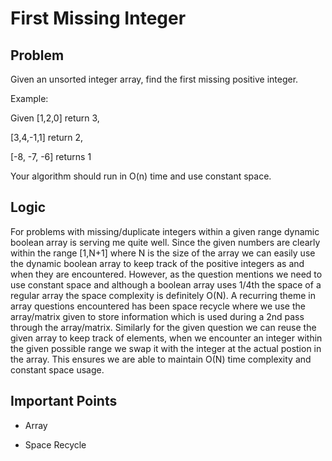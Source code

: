 # First Missing Integer

## Problem

Given an unsorted integer array, find the first missing positive integer.

Example:

Given [1,2,0] return 3,

[3,4,-1,1] return 2,

[-8, -7, -6] returns 1

Your algorithm should run in O(n) time and use constant space.

## Logic

For problems with missing/duplicate integers within a given range dynamic boolean array is serving me quite well. Since the given numbers are clearly within the range [1,N+1] where N is the size of the array we can easily use the dynamic boolean array to keep track of the positive integers as and when they are encountered. However, as the question mentions we need to use constant space and although a boolean array uses 1/4th the space of a regular array the space complexity is definitely O(N). A recurring theme in array questions encountered has been space recycle where we use the array/matrix given to store information which is used during a 2nd pass through the array/matrix. Similarly for the given question we can reuse the given array to keep track of elements, when we encounter an integer within the given possible range we swap it with the integer at the actual postion in the array. This ensures we are able to maintain O(N) time complexity and constant space usage.

## Important Points

- Array

- Space Recycle
